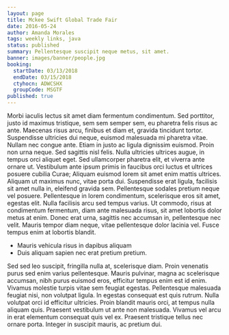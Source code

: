 ```yaml
---
layout: page
title: Mckee Swift Global Trade Fair
date: 2016-05-24
author: Amanda Morales
tags: weekly links, java
status: published
summary: Pellentesque suscipit neque metus, sit amet.
banner: images/banner/people.jpg
booking:
  startDate: 03/13/2018
  endDate: 03/15/2018
  ctyhocn: ADWCSHX
  groupCode: MSGTF
published: true
---
```

Morbi iaculis lectus sit amet diam fermentum condimentum. Sed porttitor, justo id maximus tristique, sem sem semper sem, eu pharetra felis risus ac ante. Maecenas risus arcu, finibus et diam et, gravida tincidunt tortor. Suspendisse ultricies dui neque, euismod malesuada mi pharetra vitae. Nullam nec congue ante. Etiam in justo ac ligula dignissim euismod. Proin non urna neque.
Sed sagittis nisl felis. Nulla ultricies ultrices augue, in tempus orci aliquet eget. Sed ullamcorper pharetra elit, et viverra ante ornare ut. Vestibulum ante ipsum primis in faucibus orci luctus et ultrices posuere cubilia Curae; Aliquam euismod lorem sit amet enim mattis ultrices. Aliquam ut maximus nunc, vitae porta dui. Suspendisse erat ligula, facilisis sit amet nulla in, eleifend gravida sem. Pellentesque sodales pretium neque vel posuere. Pellentesque in lorem condimentum, scelerisque eros sit amet, egestas elit. Nulla facilisis arcu sed tempus varius. Ut commodo, risus at condimentum fermentum, diam ante malesuada risus, sit amet lobortis dolor metus at enim. Donec erat urna, sagittis nec accumsan in, pellentesque nec velit. Mauris tempor diam neque, vitae pellentesque dolor lacinia vel. Fusce tempus enim at lobortis blandit.

* Mauris vehicula risus in dapibus aliquam
* Duis aliquam sapien nec erat pretium pretium.

Sed sed leo suscipit, fringilla nulla at, scelerisque diam. Proin venenatis purus sed enim varius pellentesque. Mauris pulvinar, magna ac scelerisque accumsan, nibh purus euismod eros, efficitur tempus enim est id enim. Vivamus molestie turpis vitae sem feugiat egestas. Pellentesque malesuada feugiat nisi, non volutpat ligula. In egestas consequat est quis rutrum. Nulla volutpat orci id efficitur ultricies. Proin blandit mauris orci, at tempus nulla aliquam quis. Praesent vestibulum ut ante non malesuada. Vivamus vel arcu in erat elementum consequat quis vel ex. Praesent tristique tellus nec ornare porta. Integer in suscipit mauris, ac pretium dui.
